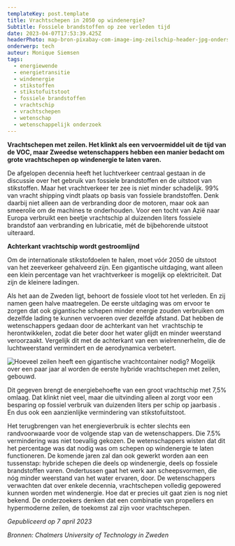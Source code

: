 ```yaml
---
templateKey: post.template
title: Vrachtschepen in 2050 op windenergie?
Subtitle: Fossiele brandstoffen op zee verleden tijd
date: 2023-04-07T17:53:39.425Z
headerPhoto: map-bron-pixabay-com-image-img-zeilschip-header-jpg-onderschrift-zeilschip-header
onderwerp: tech
auteur: Monique Siemsen
tags:
  - energiewende
  - energietransitie
  - windenergie
  - stikstoffen
  - stikstofuitstoot
  - fossiele brandstoffen
  - vrachtschip
  - vrachtschepen
  - wetenschap
  - wetenschappelijk onderzoek
---
```

**Vrachtschepen met zeilen. Het klinkt als een vervoermiddel uit de tijd van de VOC, maar Zweedse wetenschappers hebben een manier bedacht om grote vrachtschepen op windenergie te laten varen.**



De afgelopen decennia heeft het luchtverkeer centraal gestaan in de discussie over het gebruik van fossiele brandstoffen en de uitstoot van stikstoffen. Maar het vrachtverkeer ter zee is niet minder schadelijk. 99% van vracht shipping vindt plaats op basis van fossiele brandstoffen. Denk daarbij niet alleen aan de verbranding door de motoren, maar ook aan smeerolie om de machines te onderhouden. Voor een tocht van Azië naar Europa verbruikt een beetje vrachtschip al duizenden liters fossiele brandstof aan verbranding en lubricatie, mét de bijbehorende uitstoot uiteraard.



**Achterkant vrachtschip wordt gestroomlijnd**

Om de internationale stikstofdoelen te halen, moet vóór 2050 de uitstoot van het zeeverkeer gehalveerd zijn. Een gigantische uitdaging, want alleen een klein percentage van het vrachtverkeer is mogelijk op elektriciteit. Dat zijn de kleinere ladingen. 



Als het aan de Zweden ligt, behoort de fossiele vloot tot het verleden. En zij namen geen halve maatregelen. De eerste uitdaging was om ervoor te zorgen dat ook gigantische schepen minder energie zouden verbruiken om dezelfde lading te kunnen vervoeren over dezelfde afstand. Dat hebben de wetenschappers gedaan door de achterkant van het  vrachtschip te herontwikkelen, zodat die beter door het water glijdt en minder weerstand veroorzaakt. Vergelijk dit met de achterkant van een wielrennerhelm, die de luchtweerstand vermindert en de aerodynamica verbetert.

![Hoeveel zeilen heeft een gigantische vrachtcontainer nodig? Mogelijk over een paar jaar al worden de eerste hybride vrachtschepen met zeilen, gebouwd.](/img/zeilschip-2.jpg "Pixabay.com")

Dit gegeven brengt de energiebehoefte van een groot vrachtschip met 7,5% omlaag. Dat klinkt niet veel, maar die uitvinding alleen al zorgt voor een besparing op fossiel verbruik van duizenden liters per schip op jaarbasis . En dus ook een aanzienlijke vermindering van stikstofuitstoot.



Het terugbrengen van het energieverbruik is echter slechts een randvoorwaarde voor de volgende stap van de wetenschappers. Die 7.5% vermindering was niet toevallig gekozen. De wetenschappers wisten dat dit het percentage was dat nodig was om schepen op windenergie te laten functioneren. De komende jaren zal dan ook gewerkt worden aan een tussenstap: hybride schepen die deels op windenergie, deels op fossiele brandstoffen varen. Ondertussen gaat het werk aan scheepsvormen, die nóg minder weerstand van het water ervaren, door. De wetenschappers verwachten dat over enkele decennia, vrachtschepen volledig gepowered kunnen worden met windenergie. Hoe dat er precies uit gaat zien is nog niet bekend. De onderzoekers denken dat een combinatie van propellers en hypermoderne zeilen, de toekomst zal zijn voor vrachtschepen.

*Gepubliceerd op 7 april 2023*

*Bronnen: Chalmers University of Technology in Zweden*